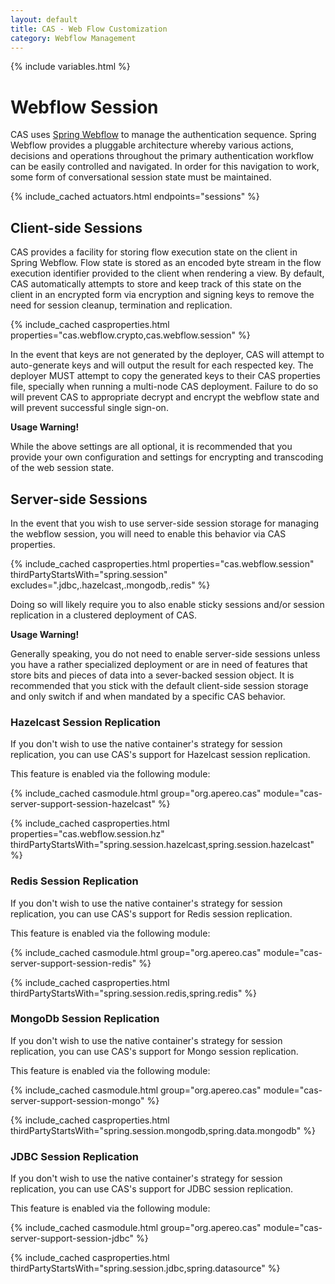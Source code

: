 ```yaml
---
layout: default
title: CAS - Web Flow Customization
category: Webflow Management
---
```


{% include variables.html %}

# Webflow Session

CAS uses [Spring Webflow](https://github.com/spring-projects/spring-webflow) to manage the
authentication sequence. Spring Webflow provides a pluggable architecture whereby various actions,
decisions and operations throughout the primary authentication workflow can be easily controlled
and navigated. In order for this navigation to work, some form of conversational session state must be maintained.

{% include_cached actuators.html endpoints="sessions" %}     

## Client-side Sessions

CAS provides a facility for storing flow execution state on the client in Spring Webflow. Flow state is stored as an encoded byte
stream in the flow execution identifier provided to the client when rendering a view. By default, CAS automatically attempts to store
and keep track of this state on the client in an encrypted form via encryption and signing keys
to remove the need for session cleanup, termination and replication.

{% include_cached casproperties.html properties="cas.webflow.crypto,cas.webflow.session" %}

In the event that keys are not generated by the deployer, CAS will attempt to auto-generate keys and will output
the result for each respected key. The deployer MUST attempt to copy the generated keys to 
their CAS properties file, specially when
running a multi-node CAS deployment. Failure to do so will prevent CAS
to appropriate decrypt and encrypt the webflow state and will prevent successful single sign-on.

<div class="alert alert-warning"><strong>Usage Warning!</strong><p>
While the above settings are all optional, it is recommended that you provide your own 
configuration and settings for encrypting and
transcoding of the web session state.</p></div>

## Server-side Sessions

In the event that you wish to use server-side session storage for managing the
webflow session, you will need to enable this behavior
via CAS properties. 

{% include_cached casproperties.html properties="cas.webflow.session" 
thirdPartyStartsWith="spring.session" 
excludes=".jdbc,.hazelcast,.mongodb,.redis" %}

Doing so will likely require you to also enable sticky sessions and/or session replication in a clustered deployment of CAS.

<div class="alert alert-warning"><strong>Usage Warning!</strong><p>
Generally speaking, you do not need to enable server-side sessions unless you have a 
rather specialized deployment or are in need of features that store bits and pieces 
of data into a sever-backed session object. It is recommended that you stick with 
the default client-side session storage and only switch if and when mandated by a specific CAS behavior.</p></div>

### Hazelcast Session Replication

If you don't wish to use the native container's strategy for session replication,
you can use CAS's support for Hazelcast session replication.

This feature is enabled via the following module:

{% include_cached casmodule.html group="org.apereo.cas" module="cas-server-support-session-hazelcast" %}

{% include_cached casproperties.html 
properties="cas.webflow.session.hz" 
thirdPartyStartsWith="spring.session.hazelcast,spring.session.hazelcast" %}

### Redis Session Replication

If you don't wish to use the native container's strategy for session replication,
you can use CAS's support for Redis session replication.

This feature is enabled via the following module:

{% include_cached casmodule.html group="org.apereo.cas" module="cas-server-support-session-redis" %}

{% include_cached casproperties.html 
thirdPartyStartsWith="spring.session.redis,spring.redis" %}

### MongoDb Session Replication

If you don't wish to use the native container's strategy for session replication,
you can use CAS's support for Mongo session replication.

This feature is enabled via the following module:

{% include_cached casmodule.html group="org.apereo.cas" module="cas-server-support-session-mongo" %}

{% include_cached casproperties.html 
thirdPartyStartsWith="spring.session.mongodb,spring.data.mongodb" %}

### JDBC Session Replication

If you don't wish to use the native container's strategy for session replication,
you can use CAS's support for JDBC session replication.

This feature is enabled via the following module:

{% include_cached casmodule.html group="org.apereo.cas" module="cas-server-support-session-jdbc" %}

{% include_cached casproperties.html 
thirdPartyStartsWith="spring.session.jdbc,spring.datasource" %}

